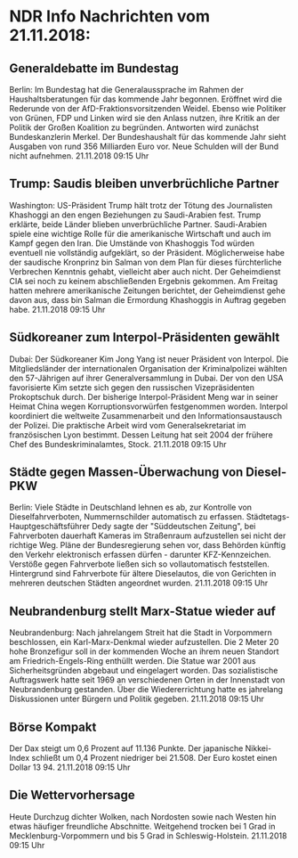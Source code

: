 # NDR Info Nachrichten vom 21.11.2018:


## Generaldebatte im Bundestag
Berlin: Im Bundestag hat die Generalaussprache im Rahmen der Haushaltsberatungen für das kommende Jahr begonnen. Eröffnet wird die Rederunde von der AfD-Fraktionsvorsitzenden Weidel. Ebenso wie Politiker von Grünen, FDP und Linken wird sie den Anlass nutzen, ihre Kritik an der Politik der Großen Koalition zu begründen. Antworten wird zunächst Bundeskanzlerin Merkel. Der Bundeshaushalt für das kommende Jahr sieht Ausgaben von rund 356 Milliarden Euro vor. Neue Schulden will der Bund nicht aufnehmen. 21.11.2018 09:15 Uhr 

## Trump: Saudis bleiben unverbrüchliche Partner
Washington: US-Präsident Trump hält trotz der Tötung des Journalisten Khashoggi an den engen Beziehungen zu Saudi-Arabien fest. Trump erklärte, beide Länder blieben unverbrüchliche Partner. Saudi-Arabien spiele eine wichtige Rolle für die amerikanische Wirtschaft und auch im Kampf gegen den Iran. Die Umstände von Khashoggis Tod würden eventuell nie vollständig aufgeklärt, so der Präsident. Möglicherweise habe der saudische Kronprinz bin Salman von dem Plan für dieses fürchterliche Verbrechen Kenntnis gehabt, vielleicht aber auch nicht. Der Geheimdienst CIA sei noch zu keinem abschließenden Ergebnis gekommen. Am Freitag hatten mehrere amerikanische Zeitungen berichtet, der Geheimdienst gehe davon aus, dass bin Salman die Ermordung Khashoggis in Auftrag gegeben habe. 21.11.2018 09:15 Uhr 

## Südkoreaner zum Interpol-Präsidenten gewählt
Dubai:	Der Südkoreaner Kim Jong Yang ist neuer Präsident von Interpol. Die Mitgliedsländer der internationalen Organisation der Kriminalpolizei wählten den 57-Jährigen auf ihrer Generalversammlung in Dubai. Der von den USA favorisierte Kim setzte sich gegen den russischen Vizepräsidenten Prokoptschuk durch. Der bisherige Interpol-Präsident Meng war in seiner Heimat China wegen Korruptionsvorwürfen festgenommen worden. Interpol koordiniert die weltweite Zusammenarbeit und den Informationsaustausch der Polizei. Die praktische Arbeit wird vom Generalsekretariat im französischen Lyon bestimmt. Dessen Leitung hat seit 2004 der frühere Chef des Bundeskriminalamtes, Stock. 21.11.2018 09:15 Uhr 

## Städte gegen Massen-Überwachung von Diesel-PKW
Berlin:	Viele Städte in Deutschland lehnen es ab, zur Kontrolle von Dieselfahrverboten, Nummernschilder automatisch zu erfassen. Städtetags-Hauptgeschäftsführer Dedy sagte der "Süddeutschen Zeitung", bei Fahrverboten dauerhaft Kameras im Straßenraum aufzustellen sei nicht der richtige Weg. Pläne der Bundesregierung sehen vor, dass Behörden künftig den Verkehr elektronisch erfassen dürfen - darunter KFZ-Kennzeichen. Verstöße gegen Fahrverbote ließen sich so vollautomatisch feststellen. Hintergrund sind Fahrverbote für ältere Dieselautos, die von Gerichten in mehreren deutschen Städten angeordnet wurden. 21.11.2018 09:15 Uhr 

## Neubrandenburg stellt Marx-Statue wieder auf
Neubrandenburg: Nach jahrelangem Streit hat die Stadt in Vorpommern beschlossen, ein Karl-Marx-Denkmal wieder aufzustellen. Die 2 Meter 20 hohe Bronzefigur soll in der kommenden Woche an ihrem neuen Standort am Friedrich-Engels-Ring enthüllt werden. Die Statue war 2001 aus Sicherheitsgründen abgebaut und eingelagert worden. Das sozialistische Auftragswerk hatte seit 1969 an verschiedenen Orten in der Innenstadt von Neubrandenburg gestanden. Über die Wiedererrichtung hatte es jahrelang Diskussionen unter Bürgern und Politik gegeben. 21.11.2018 09:15 Uhr 

## Börse Kompakt
Der Dax steigt um 0,6 Prozent auf 11.136 Punkte. Der japanische Nikkei-Index schließt um 0,4 Prozent niedriger bei 21.508. Der Euro kostet einen Dollar 13 94. 21.11.2018 09:15 Uhr 

## Die Wettervorhersage
Heute Durchzug dichter Wolken, nach Nordosten sowie nach Westen hin etwas häufiger freundliche Abschnitte. Weitgehend trocken bei 1 Grad in Mecklenburg-Vorpommern und bis 5 Grad in Schleswig-Holstein. 21.11.2018 09:15 Uhr 
